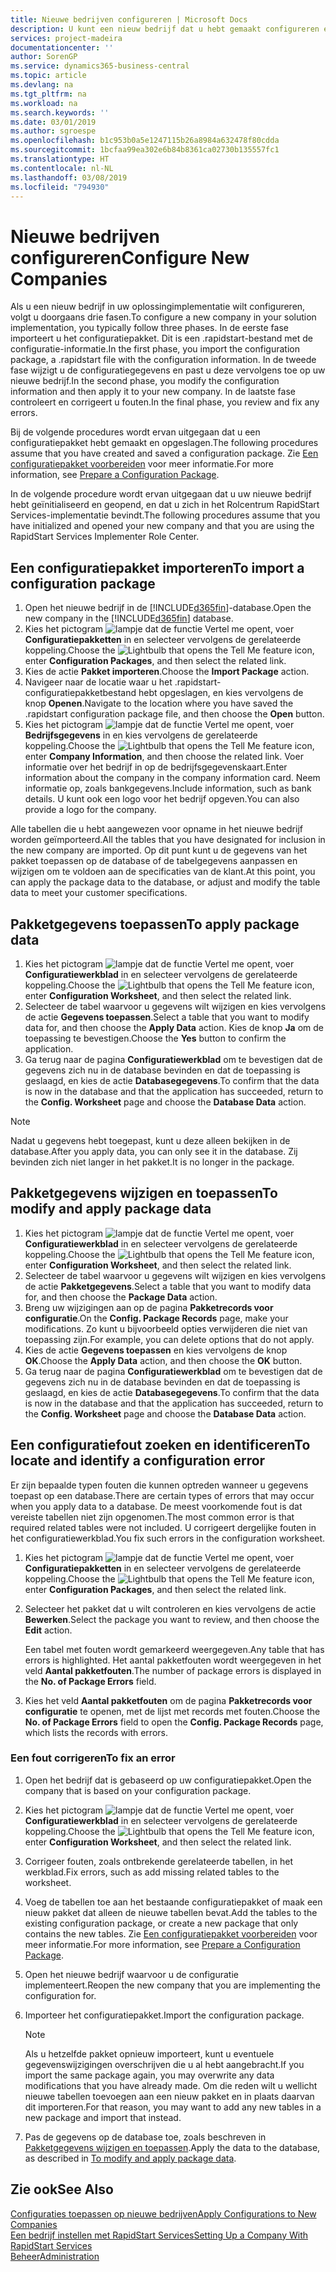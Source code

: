 ```yaml
---
title: Nieuwe bedrijven configureren | Microsoft Docs
description: U kunt een nieuw bedrijf dat u hebt gemaakt configureren en aanpassen. U kunt uw implementatie verder afstellen door de configuratie te voltooien in drie fasen.
services: project-madeira
documentationcenter: ''
author: SorenGP
ms.service: dynamics365-business-central
ms.topic: article
ms.devlang: na
ms.tgt_pltfrm: na
ms.workload: na
ms.search.keywords: ''
ms.date: 03/01/2019
ms.author: sgroespe
ms.openlocfilehash: b1c953b0a5e1247115b26a8984a632478f80cdda
ms.sourcegitcommit: 1bcfaa99ea302e6b84b8361ca02730b135557fc1
ms.translationtype: HT
ms.contentlocale: nl-NL
ms.lasthandoff: 03/08/2019
ms.locfileid: "794930"
---
```

# <a name="configure-new-companies"></a><span data-ttu-id="050e2-104">Nieuwe bedrijven configureren</span><span class="sxs-lookup"><span data-stu-id="050e2-104">Configure New Companies</span></span>
<span data-ttu-id="050e2-105">Als u een nieuw bedrijf in uw oplossingimplementatie wilt configureren, volgt u doorgaans drie fasen.</span><span class="sxs-lookup"><span data-stu-id="050e2-105">To configure a new company in your solution implementation, you typically follow three phases.</span></span> <span data-ttu-id="050e2-106">In de eerste fase importeert u het configuratiepakket. Dit is een .rapidstart-bestand met de configuratie-informatie.</span><span class="sxs-lookup"><span data-stu-id="050e2-106">In the first phase, you import the configuration package, a .rapidstart file with the configuration information.</span></span> <span data-ttu-id="050e2-107">In de tweede fase wijzigt u de configuratiegegevens en past u deze vervolgens toe op uw nieuwe bedrijf.</span><span class="sxs-lookup"><span data-stu-id="050e2-107">In the second phase, you modify the configuration information and then apply it to your new company.</span></span> <span data-ttu-id="050e2-108">In de laatste fase controleert en corrigeert u fouten.</span><span class="sxs-lookup"><span data-stu-id="050e2-108">In the final phase, you review and fix any errors.</span></span>  

<span data-ttu-id="050e2-109">Bij de volgende procedures wordt ervan uitgegaan dat u een configuratiepakket hebt gemaakt en opgeslagen.</span><span class="sxs-lookup"><span data-stu-id="050e2-109">The following procedures assume that you have created and saved a configuration package.</span></span> <span data-ttu-id="050e2-110">Zie [Een configuratiepakket voorbereiden](admin-how-to-prepare-a-configuration-package.md) voor meer informatie.</span><span class="sxs-lookup"><span data-stu-id="050e2-110">For more information, see [Prepare a Configuration Package](admin-how-to-prepare-a-configuration-package.md).</span></span>  

<span data-ttu-id="050e2-111">In de volgende procedure wordt ervan uitgegaan dat u uw nieuwe bedrijf hebt geïnitialiseerd en geopend, en dat u zich in het Rolcentrum RapidStart Services-implementatie bevindt.</span><span class="sxs-lookup"><span data-stu-id="050e2-111">The following procedures assume that you have initialized and opened your new company and that you are using the RapidStart Services Implementer Role Center.</span></span>

## <a name="to-import-a-configuration-package"></a><span data-ttu-id="050e2-112">Een configuratiepakket importeren</span><span class="sxs-lookup"><span data-stu-id="050e2-112">To import a configuration package</span></span>  
1. <span data-ttu-id="050e2-113">Open het nieuwe bedrijf in de [!INCLUDE[d365fin](includes/d365fin_md.md)]-database.</span><span class="sxs-lookup"><span data-stu-id="050e2-113">Open the new company in the [!INCLUDE[d365fin](includes/d365fin_md.md)] database.</span></span>  
2. <span data-ttu-id="050e2-114">Kies het pictogram ![lampje dat de functie Vertel me opent](media/ui-search/search_small.png "Vertel me wat u wilt doen"), voer **Configuratiepakketten** in en selecteer vervolgens de gerelateerde koppeling.</span><span class="sxs-lookup"><span data-stu-id="050e2-114">Choose the ![Lightbulb that opens the Tell Me feature](media/ui-search/search_small.png "Tell me what you want to do") icon, enter **Configuration Packages**, and then select the related link.</span></span>  
3. <span data-ttu-id="050e2-115">Kies de actie **Pakket importeren**.</span><span class="sxs-lookup"><span data-stu-id="050e2-115">Choose the **Import Package** action.</span></span>  
4. <span data-ttu-id="050e2-116">Navigeer naar de locatie waar u het .rapidstart-configuratiepakketbestand hebt opgeslagen, en kies vervolgens de knop **Openen**.</span><span class="sxs-lookup"><span data-stu-id="050e2-116">Navigate to the location where you have saved the .rapidstart configuration package file, and then choose the **Open** button.</span></span>  
5. <span data-ttu-id="050e2-117">Kies het pictogram ![lampje dat de functie Vertel me opent](media/ui-search/search_small.png "Vertel me wat u wilt doen"), voer **Bedrijfsgegevens** in en kies vervolgens de gerelateerde koppeling.</span><span class="sxs-lookup"><span data-stu-id="050e2-117">Choose the ![Lightbulb that opens the Tell Me feature](media/ui-search/search_small.png "Tell me what you want to do") icon, enter **Company Information**, and then choose the related link.</span></span> <span data-ttu-id="050e2-118">Voer informatie over het bedrijf in op de bedrijfsgegevenskaart.</span><span class="sxs-lookup"><span data-stu-id="050e2-118">Enter information about the company in the company information card.</span></span> <span data-ttu-id="050e2-119">Neem informatie op, zoals bankgegevens.</span><span class="sxs-lookup"><span data-stu-id="050e2-119">Include information, such as bank details.</span></span> <span data-ttu-id="050e2-120">U kunt ook een logo voor het bedrijf opgeven.</span><span class="sxs-lookup"><span data-stu-id="050e2-120">You can also provide a logo for the company.</span></span>  

<span data-ttu-id="050e2-121">Alle tabellen die u hebt aangewezen voor opname in het nieuwe bedrijf worden geïmporteerd.</span><span class="sxs-lookup"><span data-stu-id="050e2-121">All the tables that you have designated for inclusion in the new company are imported.</span></span> <span data-ttu-id="050e2-122">Op dit punt kunt u de gegevens van het pakket toepassen op de database of de tabelgegevens aanpassen en wijzigen om te voldoen aan de specificaties van de klant.</span><span class="sxs-lookup"><span data-stu-id="050e2-122">At this point, you can apply the package data to the database, or adjust and modify the table data to meet your customer specifications.</span></span>  

## <a name="to-apply-package-data"></a><span data-ttu-id="050e2-123">Pakketgegevens toepassen</span><span class="sxs-lookup"><span data-stu-id="050e2-123">To apply package data</span></span>  
1. <span data-ttu-id="050e2-124">Kies het pictogram ![lampje dat de functie Vertel me opent](media/ui-search/search_small.png "Vertel me wat u wilt doen"), voer **Configuratiewerkblad** in en selecteer vervolgens de gerelateerde koppeling.</span><span class="sxs-lookup"><span data-stu-id="050e2-124">Choose the ![Lightbulb that opens the Tell Me feature](media/ui-search/search_small.png "Tell me what you want to do") icon, enter **Configuration Worksheet**, and then select the related link.</span></span>  
2. <span data-ttu-id="050e2-125">Selecteer de tabel waarvoor u gegevens wilt wijzigen en kies vervolgens de actie **Gegevens toepassen**.</span><span class="sxs-lookup"><span data-stu-id="050e2-125">Select a table that you want to modify data for, and then choose the **Apply Data** action.</span></span> <span data-ttu-id="050e2-126">Kies de knop **Ja** om de toepassing te bevestigen.</span><span class="sxs-lookup"><span data-stu-id="050e2-126">Choose the **Yes** button to confirm the application.</span></span>
3. <span data-ttu-id="050e2-127">Ga terug naar de pagina **Configuratiewerkblad** om te bevestigen dat de gegevens zich nu in de database bevinden en dat de toepassing is geslaagd, en kies de actie **Databasegegevens**.</span><span class="sxs-lookup"><span data-stu-id="050e2-127">To confirm that the data is now in the database and that the application has succeeded, return to the **Config. Worksheet** page and choose the **Database Data** action.</span></span>  

> [!NOTE]  
>  <span data-ttu-id="050e2-128">Nadat u gegevens hebt toegepast, kunt u deze alleen bekijken in de database.</span><span class="sxs-lookup"><span data-stu-id="050e2-128">After you apply data, you can only see it in the database.</span></span> <span data-ttu-id="050e2-129">Zij bevinden zich niet langer in het pakket.</span><span class="sxs-lookup"><span data-stu-id="050e2-129">It is no longer in the package.</span></span>  

## <a name="to-modify-and-apply-package-data"></a><span data-ttu-id="050e2-130">Pakketgegevens wijzigen en toepassen</span><span class="sxs-lookup"><span data-stu-id="050e2-130">To modify and apply package data</span></span>  
1. <span data-ttu-id="050e2-131">Kies het pictogram ![lampje dat de functie Vertel me opent](media/ui-search/search_small.png "Vertel me wat u wilt doen"), voer **Configuratiewerkblad** in en selecteer vervolgens de gerelateerde koppeling.</span><span class="sxs-lookup"><span data-stu-id="050e2-131">Choose the ![Lightbulb that opens the Tell Me feature](media/ui-search/search_small.png "Tell me what you want to do") icon, enter **Configuration Worksheet**, and then select the related link.</span></span>  
2. <span data-ttu-id="050e2-132">Selecteer de tabel waarvoor u gegevens wilt wijzigen en kies vervolgens de actie **Pakketgegevens**.</span><span class="sxs-lookup"><span data-stu-id="050e2-132">Select a table that you want to modify data for, and then choose the **Package Data** action.</span></span>  
3. <span data-ttu-id="050e2-133">Breng uw wijzigingen aan op de pagina **Pakketrecords voor configuratie**.</span><span class="sxs-lookup"><span data-stu-id="050e2-133">On the **Config. Package Records** page, make your modifications.</span></span> <span data-ttu-id="050e2-134">Zo kunt u bijvoorbeeld opties verwijderen die niet van toepassing zijn.</span><span class="sxs-lookup"><span data-stu-id="050e2-134">For example, you can delete options that do not apply.</span></span>  
4. <span data-ttu-id="050e2-135">Kies de actie **Gegevens toepassen** en kies vervolgens de knop **OK**.</span><span class="sxs-lookup"><span data-stu-id="050e2-135">Choose the **Apply Data** action, and then choose the **OK** button.</span></span>  
5. <span data-ttu-id="050e2-136">Ga terug naar de pagina **Configuratiewerkblad** om te bevestigen dat de gegevens zich nu in de database bevinden en dat de toepassing is geslaagd, en kies de actie **Databasegegevens**.</span><span class="sxs-lookup"><span data-stu-id="050e2-136">To confirm that the data is now in the database and that the application has succeeded, return to the **Config. Worksheet** page and choose the **Database Data** action.</span></span>  

## <a name="to-locate-and-identify-a-configuration-error"></a><span data-ttu-id="050e2-137">Een configuratiefout zoeken en identificeren</span><span class="sxs-lookup"><span data-stu-id="050e2-137">To locate and identify a configuration error</span></span>  
<span data-ttu-id="050e2-138">Er zijn bepaalde typen fouten die kunnen optreden wanneer u gegevens toepast op een database.</span><span class="sxs-lookup"><span data-stu-id="050e2-138">There are certain types of errors that may occur when you apply data to a database.</span></span> <span data-ttu-id="050e2-139">De meest voorkomende fout is dat vereiste tabellen niet zijn opgenomen.</span><span class="sxs-lookup"><span data-stu-id="050e2-139">The most common error is that required related tables were not included.</span></span> <span data-ttu-id="050e2-140">U corrigeert dergelijke fouten in het configuratiewerkblad.</span><span class="sxs-lookup"><span data-stu-id="050e2-140">You fix such errors in the configuration worksheet.</span></span>

1. <span data-ttu-id="050e2-141">Kies het pictogram ![lampje dat de functie Vertel me opent](media/ui-search/search_small.png "Vertel me wat u wilt doen"), voer **Configuratiepakketten** in en selecteer vervolgens de gerelateerde koppeling.</span><span class="sxs-lookup"><span data-stu-id="050e2-141">Choose the ![Lightbulb that opens the Tell Me feature](media/ui-search/search_small.png "Tell me what you want to do") icon, enter **Configuration Packages**, and then select the related link.</span></span>  
2. <span data-ttu-id="050e2-142">Selecteer het pakket dat u wilt controleren en kies vervolgens de actie **Bewerken**.</span><span class="sxs-lookup"><span data-stu-id="050e2-142">Select the package you want to review, and then choose the **Edit** action.</span></span>  

    <span data-ttu-id="050e2-143">Een tabel met fouten wordt gemarkeerd weergegeven.</span><span class="sxs-lookup"><span data-stu-id="050e2-143">Any table that has errors is highlighted.</span></span> <span data-ttu-id="050e2-144">Het aantal pakketfouten wordt weergegeven in het veld **Aantal pakketfouten**.</span><span class="sxs-lookup"><span data-stu-id="050e2-144">The number of package errors is displayed in the **No. of Package Errors** field.</span></span>  

3. <span data-ttu-id="050e2-145">Kies het veld **Aantal pakketfouten** om de pagina **Pakketrecords voor configuratie** te openen, met de lijst met records met fouten.</span><span class="sxs-lookup"><span data-stu-id="050e2-145">Choose the **No. of Package Errors** field to open the **Config. Package Records** page, which lists the records with errors.</span></span>  

### <a name="to-fix-an-error"></a><span data-ttu-id="050e2-146">Een fout corrigeren</span><span class="sxs-lookup"><span data-stu-id="050e2-146">To fix an error</span></span>  
1. <span data-ttu-id="050e2-147">Open het bedrijf dat is gebaseerd op uw configuratiepakket.</span><span class="sxs-lookup"><span data-stu-id="050e2-147">Open the company that is based on your configuration package.</span></span>  
2. <span data-ttu-id="050e2-148">Kies het pictogram ![lampje dat de functie Vertel me opent](media/ui-search/search_small.png "Vertel me wat u wilt doen"), voer **Configuratiewerkblad** in en selecteer vervolgens de gerelateerde koppeling.</span><span class="sxs-lookup"><span data-stu-id="050e2-148">Choose the ![Lightbulb that opens the Tell Me feature](media/ui-search/search_small.png "Tell me what you want to do") icon, enter **Configuration Worksheet**, and then select the related link.</span></span>  
3. <span data-ttu-id="050e2-149">Corrigeer fouten, zoals ontbrekende gerelateerde tabellen, in het werkblad.</span><span class="sxs-lookup"><span data-stu-id="050e2-149">Fix errors, such as add missing related tables to the worksheet.</span></span>  
4. <span data-ttu-id="050e2-150">Voeg de tabellen toe aan het bestaande configuratiepakket of maak een nieuw pakket dat alleen de nieuwe tabellen bevat.</span><span class="sxs-lookup"><span data-stu-id="050e2-150">Add the tables to the existing configuration package, or create a new package that only contains the new tables.</span></span> <span data-ttu-id="050e2-151">Zie [Een configuratiepakket voorbereiden](admin-how-to-prepare-a-configuration-package.md) voor meer informatie.</span><span class="sxs-lookup"><span data-stu-id="050e2-151">For more information, see [Prepare a Configuration Package](admin-how-to-prepare-a-configuration-package.md).</span></span>  
5. <span data-ttu-id="050e2-152">Open het nieuwe bedrijf waarvoor u de configuratie implementeert.</span><span class="sxs-lookup"><span data-stu-id="050e2-152">Reopen the new company that you are implementing the configuration for.</span></span>  
6. <span data-ttu-id="050e2-153">Importeer het configuratiepakket.</span><span class="sxs-lookup"><span data-stu-id="050e2-153">Import the configuration package.</span></span>  

    > [!NOTE]  
    >  <span data-ttu-id="050e2-154">Als u hetzelfde pakket opnieuw importeert, kunt u eventuele gegevenswijzigingen overschrijven die u al hebt aangebracht.</span><span class="sxs-lookup"><span data-stu-id="050e2-154">If you import the same package again, you may overwrite any data modifications that you have already made.</span></span> <span data-ttu-id="050e2-155">Om die reden wilt u wellicht nieuwe tabellen toevoegen aan een nieuw pakket en in plaats daarvan dit importeren.</span><span class="sxs-lookup"><span data-stu-id="050e2-155">For that reason, you may want to add any new tables in a new package and import that instead.</span></span>  

7. <span data-ttu-id="050e2-156">Pas de gegevens op de database toe, zoals beschreven in [Pakketgegevens wijzigen en toepassen](admin-how-to-configure-new-companies.md#to-modify-and-apply-package-data).</span><span class="sxs-lookup"><span data-stu-id="050e2-156">Apply the data to the database, as described in [To modify and apply package data](admin-how-to-configure-new-companies.md#to-modify-and-apply-package-data).</span></span>

## <a name="see-also"></a><span data-ttu-id="050e2-157">Zie ook</span><span class="sxs-lookup"><span data-stu-id="050e2-157">See Also</span></span>  
[<span data-ttu-id="050e2-158">Configuraties toepassen op nieuwe bedrijven</span><span class="sxs-lookup"><span data-stu-id="050e2-158">Apply Configurations to New Companies</span></span>](admin-apply-configuration-to-new-companies.md)  
[<span data-ttu-id="050e2-159">Een bedrijf instellen met RapidStart Services</span><span class="sxs-lookup"><span data-stu-id="050e2-159">Setting Up a Company With RapidStart Services</span></span>](admin-set-up-a-company-with-rapidstart.md)  
[<span data-ttu-id="050e2-160">Beheer</span><span class="sxs-lookup"><span data-stu-id="050e2-160">Administration</span></span>](admin-setup-and-administration.md)

